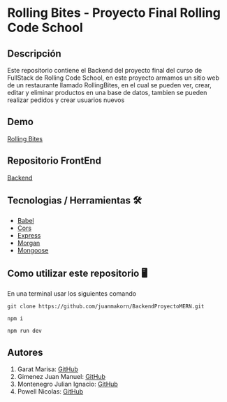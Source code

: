# Rolling Bites - Proyecto Final Rolling Code School

## Descripción

Este repositorio contiene el Backend del proyecto final del curso de FullStack de Rolling Code School, en este proyecto armamos un sitio web de un restaurante llamado RollingBites, en el cual se pueden ver, crear, editar y eliminar productos en una base de datos, tambien se pueden realizar pedidos y crear usuarios nuevos

## Demo

[Rolling Bites]()

## Repositorio FrontEnd

[Backend](https://github.com/nicopowell/proyectoMERN)

## Tecnologias / Herramientas 🛠 

- [Babel](https://babeljs.io/)
- [Cors](https://www.npmjs.com/package/cors)
- [Express](https://expressjs.com/es/)
- [Morgan](https://www.npmjs.com/package/morgan)
- [Mongoose](https://mongoosejs.com/)

## Como utilizar este repositorio 🖥
En una terminal usar los siguientes comando

```
git clone https://github.com/juanmakorn/BackendProyectoMERN.git

npm i

npm run dev
```

## Autores

1. Garat Marisa: [GitHub](https://github.com/Maoi11)
1. Gimenez Juan Manuel: [GitHub](https://github.com/juanmakorn)
1. Montenegro Julian Ignacio: [GitHub](https://github.com/JulianIgnacio)
1. Powell Nicolas: [GitHub](https://github.com/nicopowell)